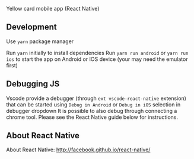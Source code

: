 Yellow card mobile app (React Native)


## Development
Use `yarn` package manager

Run `yarn` initially to install dependencies
Run `yarn run android` or `yarn run ios` to start the app on Android or IOS device (your may need the emulator first)

## Debugging JS
Vscode provide a debugger (through `ext vscode-react-native` extension) that can be started using `Debug in Android` or `Debug in iOS` selection in debugger dropdown
It is possible to also debug through connecting a chrome tool. Please see the React Native guide below for instructions. 

## About React Native
About React Native: http://facebook.github.io/react-native/

